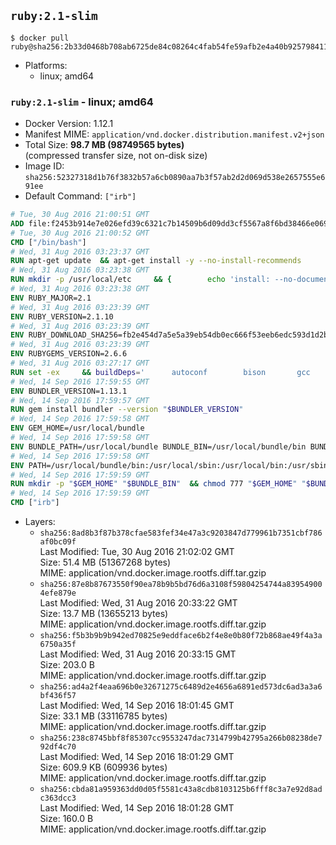 ## `ruby:2.1-slim`

```console
$ docker pull ruby@sha256:2b33d0468b708ab6725de84c08264c4fab54fe59afb2e4a40b9257984117f9e0
```

-	Platforms:
	-	linux; amd64

### `ruby:2.1-slim` - linux; amd64

-	Docker Version: 1.12.1
-	Manifest MIME: `application/vnd.docker.distribution.manifest.v2+json`
-	Total Size: **98.7 MB (98749565 bytes)**  
	(compressed transfer size, not on-disk size)
-	Image ID: `sha256:52327318d1b76f3832b57a6cb0890aa7b3f57ab2d2d069d538e2657555e691ee`
-	Default Command: `["irb"]`

```dockerfile
# Tue, 30 Aug 2016 21:00:51 GMT
ADD file:f2453b914e7e026efd39c6321c7b14509b6d09dd3cf5567a8f6bd38466e06954 in / 
# Tue, 30 Aug 2016 21:00:52 GMT
CMD ["/bin/bash"]
# Wed, 31 Aug 2016 03:23:37 GMT
RUN apt-get update 	&& apt-get install -y --no-install-recommends 		bzip2 		ca-certificates 		curl 		libffi-dev 		libgdbm3 		libssl-dev 		libyaml-dev 		procps 		zlib1g-dev 	&& rm -rf /var/lib/apt/lists/*
# Wed, 31 Aug 2016 03:23:38 GMT
RUN mkdir -p /usr/local/etc 	&& { 		echo 'install: --no-document'; 		echo 'update: --no-document'; 	} >> /usr/local/etc/gemrc
# Wed, 31 Aug 2016 03:23:38 GMT
ENV RUBY_MAJOR=2.1
# Wed, 31 Aug 2016 03:23:39 GMT
ENV RUBY_VERSION=2.1.10
# Wed, 31 Aug 2016 03:23:39 GMT
ENV RUBY_DOWNLOAD_SHA256=fb2e454d7a5e5a39eb54db0ec666f53eeb6edc593d1d2b970ae4d150b831dd20
# Wed, 31 Aug 2016 03:23:39 GMT
ENV RUBYGEMS_VERSION=2.6.6
# Wed, 31 Aug 2016 03:27:17 GMT
RUN set -ex 	&& buildDeps=' 		autoconf 		bison 		gcc 		libbz2-dev 		libgdbm-dev 		libglib2.0-dev 		libncurses-dev 		libreadline-dev 		libxml2-dev 		libxslt-dev 		make 		ruby 	' 	&& apt-get update 	&& apt-get install -y --no-install-recommends $buildDeps 	&& rm -rf /var/lib/apt/lists/* 	&& curl -fSL -o ruby.tar.gz "http://cache.ruby-lang.org/pub/ruby/$RUBY_MAJOR/ruby-$RUBY_VERSION.tar.gz" 	&& echo "$RUBY_DOWNLOAD_SHA256 *ruby.tar.gz" | sha256sum -c - 	&& mkdir -p /usr/src/ruby 	&& tar -xzf ruby.tar.gz -C /usr/src/ruby --strip-components=1 	&& rm ruby.tar.gz 	&& cd /usr/src/ruby 	&& { echo '#define ENABLE_PATH_CHECK 0'; echo; cat file.c; } > file.c.new && mv file.c.new file.c 	&& autoconf 	&& ./configure --disable-install-doc 	&& make -j"$(nproc)" 	&& make install 	&& apt-get purge -y --auto-remove $buildDeps 	&& gem update --system $RUBYGEMS_VERSION 	&& rm -r /usr/src/ruby
# Wed, 14 Sep 2016 17:59:55 GMT
ENV BUNDLER_VERSION=1.13.1
# Wed, 14 Sep 2016 17:59:57 GMT
RUN gem install bundler --version "$BUNDLER_VERSION"
# Wed, 14 Sep 2016 17:59:58 GMT
ENV GEM_HOME=/usr/local/bundle
# Wed, 14 Sep 2016 17:59:58 GMT
ENV BUNDLE_PATH=/usr/local/bundle BUNDLE_BIN=/usr/local/bundle/bin BUNDLE_SILENCE_ROOT_WARNING=1 BUNDLE_APP_CONFIG=/usr/local/bundle
# Wed, 14 Sep 2016 17:59:58 GMT
ENV PATH=/usr/local/bundle/bin:/usr/local/sbin:/usr/local/bin:/usr/sbin:/usr/bin:/sbin:/bin
# Wed, 14 Sep 2016 17:59:59 GMT
RUN mkdir -p "$GEM_HOME" "$BUNDLE_BIN" 	&& chmod 777 "$GEM_HOME" "$BUNDLE_BIN"
# Wed, 14 Sep 2016 17:59:59 GMT
CMD ["irb"]
```

-	Layers:
	-	`sha256:8ad8b3f87b378cfae583fef34e47a3c9203847d779961b7351cbf786af0bc09f`  
		Last Modified: Tue, 30 Aug 2016 21:02:02 GMT  
		Size: 51.4 MB (51367268 bytes)  
		MIME: application/vnd.docker.image.rootfs.diff.tar.gzip
	-	`sha256:87e8b87673550f90ea78b9b5bd76d6a3108f59804254744a839549004efe879e`  
		Last Modified: Wed, 31 Aug 2016 20:33:22 GMT  
		Size: 13.7 MB (13655213 bytes)  
		MIME: application/vnd.docker.image.rootfs.diff.tar.gzip
	-	`sha256:f5b3b9b9b942ed70825e9eddface6b2f4e8e0b80f72b868ae49f4a3a6750a35f`  
		Last Modified: Wed, 31 Aug 2016 20:33:15 GMT  
		Size: 203.0 B  
		MIME: application/vnd.docker.image.rootfs.diff.tar.gzip
	-	`sha256:ad4a2f4eaa696b0e32671275c6489d2e4656a6891ed573dc6ad3a3a6bf436f57`  
		Last Modified: Wed, 14 Sep 2016 18:01:45 GMT  
		Size: 33.1 MB (33116785 bytes)  
		MIME: application/vnd.docker.image.rootfs.diff.tar.gzip
	-	`sha256:238c8745bbf8f85307cc9553247dac7314799b42795a266b08238de792df4c70`  
		Last Modified: Wed, 14 Sep 2016 18:01:29 GMT  
		Size: 609.9 KB (609936 bytes)  
		MIME: application/vnd.docker.image.rootfs.diff.tar.gzip
	-	`sha256:cbda81a959363dd0d05f5581c43a8cdb8103125b6fff8c3a7e92d8adc363dcc3`  
		Last Modified: Wed, 14 Sep 2016 18:01:28 GMT  
		Size: 160.0 B  
		MIME: application/vnd.docker.image.rootfs.diff.tar.gzip
